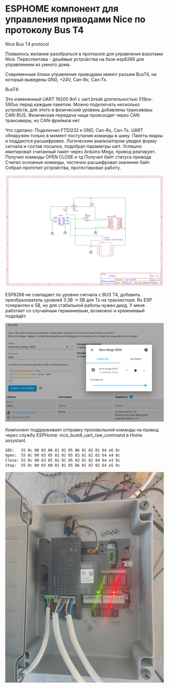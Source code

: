 # ESPHOME компонент для управления приводами Nice по протоколу Bus T4
Nice Bus T4 protocol

Появилось желание разобраться в протоколе для управления воротами Nice.
Переспектива - дешёвые устройства на базе esp8266 для управлением из умного дома.

Современные блоки управления приводами имеют разъем BusT4, на который выведены GND, +24V, Can-Rx, Can-Tx. 

BusT4:

Это измененный UART 19200 8n1 с uart.break длительностью 519us-590us перед каждым пакетом.
Можно подключать несколько устройств, для этого в физический уровень добавлены трансиверы CAN-BUS.
Физическая передача чаще происходит через CAN трансиверы, но CAN-фреймов нет.

Что сделано:
Подключил FTDI232 к GND, Can-Rx, Can-Tx. UART обнаружен только в момент поступания команды в шину. Пакеты видны и поддаются расшифровке.
Логическим анализатором увидел форму сигнала и состав посылок, подобрал параметры uart.
Успешно имитировал считанный пакет через Arduino Mega, привод реагирует.
Получил команды OPEN CLOSE и тд
Получил байт статуса привода
Считал основные команды, частично расшифровал значение байт.
Собрал прототип устройства, протестировал работу.

![alt text](img/Schematic_esphome_bust4_adapter.png "Схема адаптера bus-t4")


ESP8266 не совпадает по уровню сигнала с BUS T4, добавить преобразователь уровней 3.3В -> 5В для Tx на транзисторе.
Rx ESP толерантен к 5В, но для стабильной работы нужен диод. У меня работает со случайным германиевым, возможно и кремниевый подойдёт.

![alt text](img/hassio-bust4.png "Тест работы компонента bus-t4")


Компонент поддерживает отправку произвольной команды на привод через службу  ESPHome: nice_bust4_uart_raw_command в Home assystant.
```
SBS:   55 0c 00 03 00 81 01 05 86 01 82 01 64 e6 0c
Open:  55 0c 00 03 05 81 01 05 83 01 82 03 64 e4 0c
Close: 55 0c 00 03 05 81 01 05 83 01 82 04 64 e3 0c
Stop:  55 0c 00 03 00 81 01 05 86 01 82 02 64 e5 0c
```
![alt text](img/IMG_20220113_160221.jpg "Внешний вид прототипа устройства")
